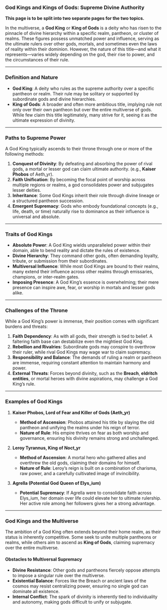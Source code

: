 ### **God Kings and Kings of Gods: Supreme Divine Authority**

**This page is to be split into two separate pages for the two topics.**

In the multiverse, a **God King** or **King of Gods** is a deity who has risen to the pinnacle of divine hierarchy within a specific realm, pantheon, or cluster of realms. These figures possess unmatched power and influence, serving as the ultimate rulers over other gods, mortals, and sometimes even the laws of reality within their dominion. However, the nature of this title—and what it represents—varies widely depending on the god, their rise to power, and the circumstances of their rule.

---

### **Definition and Nature**

- **God King**: A deity who rules as the supreme authority over a specific pantheon or realm. Their rule may be solitary or supported by subordinate gods and divine hierarchies.
- **King of Gods**: A broader and often more ambitious title, implying rule not only over their own pantheon but over the entire multiverse of gods. While few claim this title legitimately, many strive for it, seeing it as the ultimate expression of divinity.

---

### **Paths to Supreme Power**

A God King typically ascends to their throne through one or more of the following methods:

1. **Conquest of Divinity**: By defeating and absorbing the power of rival gods, a mortal or lesser god can claim ultimate authority. (e.g., **Kaiser Phobos** of Aeth_yr).
2. **Faith Unification**: By becoming the focal point of worship across multiple regions or realms, a god consolidates power and subjugates lesser deities.
3. **Inheritance**: Some God Kings inherit their role through divine lineage or a structured pantheon succession.
4. **Emergent Supremacy**: Gods who embody foundational concepts (e.g., life, death, or time) naturally rise to dominance as their influence is universal and absolute.

---

### **Traits of God Kings**

- **Absolute Power**: A God King wields unparalleled power within their domain, able to bend reality and dictate the rules of existence.
- **Divine Hierarchy**: They command other gods, often demanding loyalty, tribute, or submission from their subordinates.
- **Multiversal Influence**: While most God Kings are bound to their realms, many extend their influence across other realms through emissaries, champions, or inter-realm gates.
- **Imposing Presence**: A God King’s essence is overwhelming; their mere presence can inspire awe, fear, or worship in mortals and lesser gods alike.

---

### **Challenges of the Throne**

While a God King’s power is immense, their position comes with significant burdens and threats:

1. **Faith Dependency**: As with all gods, their strength is tied to belief. A faltering faith base can destabilize even the mightiest God King.
2. **Rebellion and Rivalries**: Subordinate gods may conspire to overthrow their ruler, while rival God Kings may wage war to claim supremacy.
3. **Responsibility and Balance**: The demands of ruling a realm or pantheon are immense, requiring constant attention to maintain harmony and power.
4. **External Threats**: Forces beyond divinity, such as the **Breach**, **eldritch entities**, or mortal heroes with divine aspirations, may challenge a God King’s rule.

---

### **Examples of God Kings**

1. **Kaiser Phobos, Lord of Fear and Killer of Gods (Aeth_yr)**
    
    - **Method of Ascension**: Phobos attained his title by slaying the old pantheon and unifying the realms under his reign of terror.
    - **Nature of Rule**: His empire thrives on fear as both worship and governance, ensuring his divinity remains strong and unchallenged.
2. **Leroy Tyrannus, King of Noct_yr**
    
    - **Method of Ascension**: A mortal hero who gathered allies and overthrew the old gods, claiming their domains for himself.
    - **Nature of Rule**: Leroy’s reign is built on a combination of charisma, raw power, and a carefully cultivated image of invincibility.
3. **Agrella (Potential God Queen of Elys_ium)**
    
    - **Potential Supremacy**: If Agrella were to consolidate faith across Elys_ium, her domain over life could elevate her to ultimate rulership. Her active role among her followers gives her a strong advantage.

---

### **God Kings and the Multiverse**

The ambition of a God King often extends beyond their home realm, as their status is inherently competitive. Some seek to unite multiple pantheons or realms, while others aim to ascend as **King of Gods**, claiming supremacy over the entire multiverse.

#### **Obstacles to Multiversal Supremacy**

- **Divine Resistance**: Other gods and pantheons fiercely oppose attempts to impose a singular rule over the multiverse.
- **Existential Balance**: Forces like the Breach or ancient laws of the cosmos may resist centralizing power, ensuring no single god can dominate all existence.
- **Internal Conflict**: The spark of divinity is inherently tied to individuality and autonomy, making gods difficult to unify or subjugate.